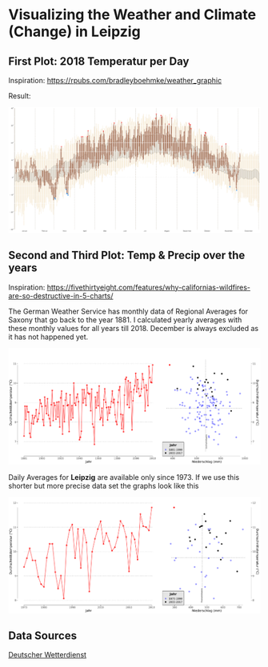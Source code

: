 # Visualizing the Weather and Climate (Change) in Leipzig

## First Plot: 2018 Temperatur per Day

Inspiration: https://rpubs.com/bradleyboehmke/weather_graphic

Result: 

![](plots/daily_20181205201640.png)

## Second and Third Plot: Temp & Precip over the years 

Inspiration: https://fivethirtyeight.com/features/why-californias-wildfires-are-so-destructive-in-5-charts/

The German Weather Service has monthly data of Regional Averages for Saxony that go back to the year 1881. I calculated yearly averages with these monthly values for all years till 2018. December is always excluded as it has not happened yet.

![](plots/20181205201126.png)

Daily Averages for **Leipzig** are available only since 1973. If we use this shorter but more precise data set the graphs look like this

![](plots/538_leipzig_20181206152716.png)

## Data Sources

[Deutscher Wetterdienst](ftp://ftp-cdc.dwd.de/pub/CDC/)

